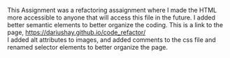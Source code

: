 This Assignment was a refactoring assaignment where I made the HTML more 
accessible to anyone that will access this file in the future.
I added better semantic elements to better organize the coding.
This is a link to the page, https://dariushay.github.io/code_refactor/   
I added alt attributes to images, and added comments to the css file and renamed selector elements to better organize the page.
